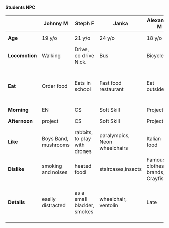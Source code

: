 
#### Students NPC
|               |Johnny M               | Steph F                       | Janka                         | Alexandre M| Nick M | Lindzy F | Erik M | Lana F | Sam H
----------------| --------------------- | ----------------------------- | ----------------------------- | ---| ---| ---| ---| ---| ---|
**Age**         | 19 y/o                | 21 y/o                        | 24 y/o                        | 18 y/o| 27 y/o| 17 y/o| 20 y/o| 22 y/o| 25 y/o
**Locomotion**  | Walking               | Drive, co drive Nick          | Bus                           | Bicycle| Is co Driven| Bus | Drive | Drive | 
**Eat**         | Order food            | Eats in school                | Fast food restaurant          | Eat outside| bring is meal| Eats outside| Eat in school| Goes out to buy and comes back |
**Morning**     | EN                    | CS                            | Soft Skill                    | Project| Project|CS|EN|EN|
**Afternoon**   | project               | CS                            | Soft Skill                    | Project| Project|EN|CS|Soft Skill|
**Like**        | Boys Band, mushrooms  | rabbits, to play with drones  | paralympics, Neon wheelchairs | Italian food | Old tech, steam engines| music and arts| video games and anime| nature, tofu
**Dislike**     | smoking and noises    | heated food                   | staircases,insects            | Famous clothes brands, Crayfishes| smartphones, social medias | sports and small places| hard work and noobs|meat, fast food |
**Details**     | easily distracted     | as a small bladder, smokes    | wheelchair, ventolin          | Late | Has a really old phone, wants to work in the green, Eat a lot and slowly | always wears headphone and is late| speaks way too much|Vegan, rich|

